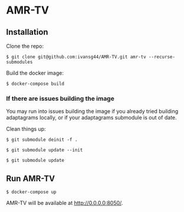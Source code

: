 # AMR-TV

## Installation

Clone the repo:

`$ git clone git@github.com:ivansg44/AMR-TV.git amr-tv --recurse-submodules`

Build the docker image:

`$ docker-compose build`

### If there are issues building the image
You may run into issues building the image if you already tried building
adaptagrams locally, or if your adaptagrams submodule is out of date.

Clean things up:

`$ git submodule deinit -f .`

`$ git submodule update --init`

`$ git submodule update`

## Run AMR-TV

`$ docker-compose up`

AMR-TV will be available at http://0.0.0.0:8050/.
